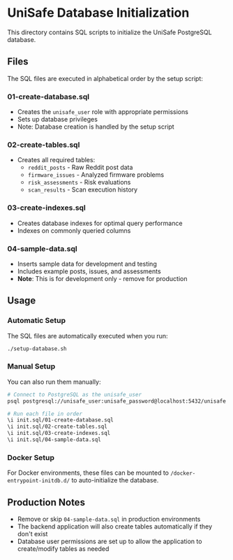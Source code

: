 # UniSafe Database Initialization

This directory contains SQL scripts to initialize the UniSafe PostgreSQL database.

## Files

The SQL files are executed in alphabetical order by the setup script:

### 01-create-database.sql
- Creates the `unisafe_user` role with appropriate permissions
- Sets up database privileges
- Note: Database creation is handled by the setup script

### 02-create-tables.sql
- Creates all required tables:
  - `reddit_posts` - Raw Reddit post data
  - `firmware_issues` - Analyzed firmware problems  
  - `risk_assessments` - Risk evaluations
  - `scan_results` - Scan execution history

### 03-create-indexes.sql
- Creates database indexes for optimal query performance
- Indexes on commonly queried columns

### 04-sample-data.sql
- Inserts sample data for development and testing
- Includes example posts, issues, and assessments
- **Note**: This is for development only - remove for production

## Usage

### Automatic Setup
The SQL files are automatically executed when you run:
```bash
./setup-database.sh
```

### Manual Setup
You can also run them manually:
```bash
# Connect to PostgreSQL as the unisafe_user
psql postgresql://unisafe_user:unisafe_password@localhost:5432/unisafe

# Run each file in order
\i init.sql/01-create-database.sql
\i init.sql/02-create-tables.sql  
\i init.sql/03-create-indexes.sql
\i init.sql/04-sample-data.sql
```

### Docker Setup
For Docker environments, these files can be mounted to `/docker-entrypoint-initdb.d/` to auto-initialize the database.

## Production Notes

- Remove or skip `04-sample-data.sql` in production environments
- The backend application will also create tables automatically if they don't exist
- Database user permissions are set up to allow the application to create/modify tables as needed
